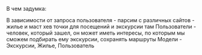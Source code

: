 В чем задумка:

В зависимости от запроса пользователя - парсим с различных сайтов - жилье и маст хев точки для посещений и экскурсии там
Пользователи - человек, который зашел, он может иметь интересы, по которым мы сможем подбирать ему экскурсии, сохранять маршруты
Модели - Экскурсии, Жилье, Пользователь
